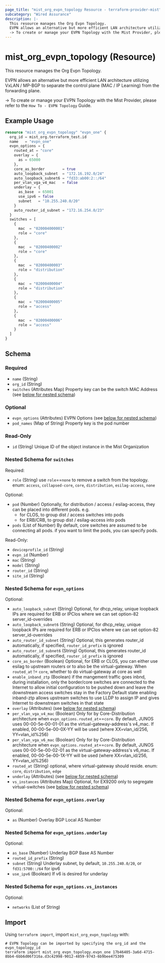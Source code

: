 ```yaml
---
page_title: "mist_org_evpn_topology Resource - terraform-provider-mist"
subcategory: "Wired Assurance"
description: |-
  This resource manages the Org Evpn Topology.
  EVPN allows an alternative but more efficient LAN architecture utilizing VxLAN / MP-BGP to separate the control plane (MAC / IP Learning) from the forwarding plane.
  -> To create or manage your EVPN Topology with the Mist Provider, please refer to the How To - EVPN Topology Guide.
---
```


# mist_org_evpn_topology (Resource)

This resource manages the Org Evpn Topology.

EVPN allows an alternative but more efficient LAN architecture utilizing VxLAN / MP-BGP to separate the control plane (MAC / IP Learning) from the forwarding plane.

-> To create or manage your EVPN Topology with the Mist Provider, please refer to the `How To - EVPN Topology` Guide.


## Example Usage

```terraform
resource "mist_org_evpn_topology" "evpn_one" {
  org_id = mist_org.terraform_test.id
  name   = "evpn_one"
  evpn_options = {
    routed_at = "core"
    overlay = {
      as = 65000
    },
    core_as_border        = true
    auto_loopback_subnet  = "172.16.192.0/24"
    auto_loopback_subnet6 = "fd33:ab00:2::/64"
    per_vlan_vga_v4_mac   = false
    underlay = {
      as_base  = 65001
      use_ipv6 = false
      subnet   = "10.255.240.0/20"
    }
    auto_router_id_subnet = "172.16.254.0/23"
  }
  switches = [
    {
      mac  = "020004000001"
      role = "core"
    },
    {
      mac  = "02000400002"
      role = "core"
    },
    {
      mac  = "02000400003"
      role = "distribution"
    },
    {
      mac  = "02000400004"
      role = "distribution"
    },
    {
      mac  = "02000400005"
      role = "access"
    },
    {
      mac  = "02000400006"
      role = "access"
    }
  ]
}
```

<!-- schema generated by tfplugindocs -->
## Schema

### Required

- `name` (String)
- `org_id` (String)
- `switches` (Attributes Map) Property key can be the switch MAC Address (see [below for nested schema](#nestedatt--switches))

### Optional

- `evpn_options` (Attributes) EVPN Options (see [below for nested schema](#nestedatt--evpn_options))
- `pod_names` (Map of String) Property key is the pod number

### Read-Only

- `id` (String) Unique ID of the object instance in the Mist Organization

<a id="nestedatt--switches"></a>
### Nested Schema for `switches`

Required:

- `role` (String) use `role`==`none` to remove a switch from the topology. enum: `access`, `collapsed-core`, `core`, `distribution`, `esilag-access`, `none`

Optional:

- `pod` (Number) Optionally, for distribution / access / esilag-access, they can be placed into different pods. e.g. 
  * for CLOS, to group dist / access switches into pods
  * for ERB/CRB, to group dist / esilag-access into pods
- `pods` (List of Number) By default, core switches are assumed to be connecting all pods. 
if you want to limit the pods, you can specify pods.

Read-Only:

- `deviceprofile_id` (String)
- `evpn_id` (Number)
- `mac` (String)
- `model` (String)
- `router_id` (String)
- `site_id` (String)


<a id="nestedatt--evpn_options"></a>
### Nested Schema for `evpn_options`

Optional:

- `auto_loopback_subnet` (String) Optional, for dhcp_relay, unique loopback IPs are required for ERB or IPClos where we can set option-82 server_id-overrides
- `auto_loopback_subnet6` (String) Optional, for dhcp_relay, unique loopback IPs are required for ERB or IPClos where we can set option-82 server_id-overrides
- `auto_router_id_subnet` (String) Optional, this generates router_id automatically, if specified, `router_id_prefix` is ignored
- `auto_router_id_subnet6` (String) Optional, this generates router_id automatically, if specified, `router_id_prefix` is ignored
- `core_as_border` (Boolean) Optional, for ERB or CLOS, you can either use esilag to upstream routers or to also be the virtual-gateway. When `routed_at` != `core`, whether to do virtual-gateway at core as well
- `enable_inband_ztp` (Boolean) if the mangement traffic goes inbnd, during installation, only the border/core switches are connected to the Internet to allow initial configuration to be pushed down and leave the downstream access switches stay in the Factory Default state enabling inband-ztp allows upstream switches to use LLDP to assign IP and gives Internet to downstream switches in that state
- `overlay` (Attributes) (see [below for nested schema](#nestedatt--evpn_options--overlay))
- `per_vlan_vga_v4_mac` (Boolean) Only for by Core-Distribution architecture when `evpn_options.routed_at`==`core`. By default, JUNOS uses 00-00-5e-00-01-01 as the virtual-gateway-address's v4_mac. If enabled, 00-00-5e-00-0X-YY will be used (where XX=vlan_id/256, YY=vlan_id%256)
- `per_vlan_vga_v6_mac` (Boolean) Only for by Core-Distribution architecture when `evpn_options.routed_at`==`core`. By default, JUNOS uses 00-00-5e-00-02-01 as the virtual-gateway-address's v6_mac. If enabled, 00-00-5e-00-1X-YY will be used (where XX=vlan_id/256, YY=vlan_id%256)
- `routed_at` (String) optional, where virtual-gateway should reside. enum: `core`, `distribution`, `edge`
- `underlay` (Attributes) (see [below for nested schema](#nestedatt--evpn_options--underlay))
- `vs_instances` (Attributes Map) Optional, for EX9200 only to segregate virtual-switches (see [below for nested schema](#nestedatt--evpn_options--vs_instances))

<a id="nestedatt--evpn_options--overlay"></a>
### Nested Schema for `evpn_options.overlay`

Optional:

- `as` (Number) Overlay BGP Local AS Number


<a id="nestedatt--evpn_options--underlay"></a>
### Nested Schema for `evpn_options.underlay`

Optional:

- `as_base` (Number) Underlay BGP Base AS Number
- `routed_id_prefix` (String)
- `subnet` (String) Underlay subnet, by default, `10.255.240.0/20`, or `fd31:5700::/64` for ipv6
- `use_ipv6` (Boolean) If v6 is desired for underlay


<a id="nestedatt--evpn_options--vs_instances"></a>
### Nested Schema for `evpn_options.vs_instances`

Optional:

- `networks` (List of String)



## Import
Using `terraform import`, import `mist_org_evpn_topology` with:
```shell
# EVPN Topology can be imported by specifying the org_id and the evpn_topology_id
terraform import mist_org_evpn_topology.evpn_one 17b46405-3a6d-4715-8bb4-6bb6d06f316a.d3c42998-9012-4859-9743-6b9bee475309
```